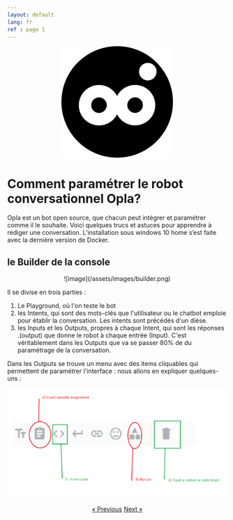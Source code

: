 ```yaml
---
layout: default
lang: fr
ref : page 1
---
```


<div style="text-align:center" markdown="1">

 ![image](/assets/images/opla-avatar.png) 
</div>


# Comment paramétrer le robot conversationnel Opla?

Opla est un bot open source, que chacun peut intégrer et paramétrer comme il le souhaite. Voici quelques trucs et astuces pour apprendre à rédiger une conversation. L’installation sous windows 10 home s’est faite avec la dernière version de Docker.


##  le Builder de la console

<div style = "text-align:center" markdown="1">
![image](/assets/images/builder.png)
</div>

Il se divise en trois parties :

1. Le Playground, où l'on teste le bot
1. les Intents, qui sont des mots-clés que l'utilisateur ou le chatbot emploie pour établir la conversation. Les intents sont précédés d'un dièse.
1. les Inputs et les Outputs, propres à chaque Intent, qui sont les réponses .(output) que donne le robot à chaque entrée (Input). C'est véritablement dans les Outputs que va se passer 80% de du paramétrage de la conversation.


Dans les Outputs se trouve un menu avec des items cliquables qui permettent de paramétrer l'interface : nous allons en expliquer quelques-uns : 

![image](/assets/images/output-options.png)


                                            

<div style = "text-align:center" markdown="1">
<a href="#" class="previous">&laquo; Previous</a>
<a href="En-francais2.html" class="next">Next &raquo;</a>
</div>
